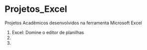 # Projetos_Excel
Projetos Acadêmicos desenvolvidos na ferramenta Microsoft Excel

1. Excel: Domine o editor de planilhas
2. 
3. 
